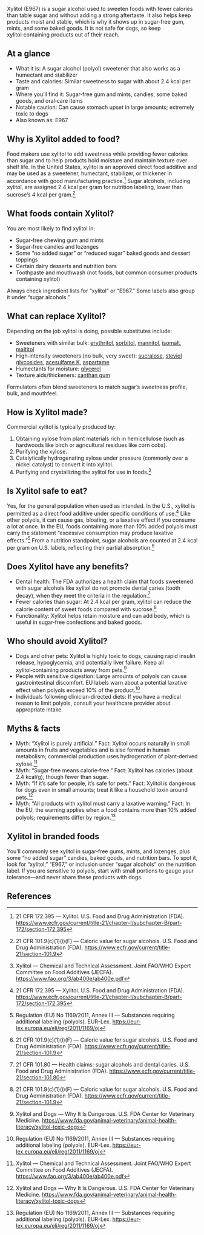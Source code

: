 Xylitol (E967) is a sugar alcohol used to sweeten foods with fewer calories than table sugar and without adding a strong aftertaste. It also helps keep products moist and stable, which is why it shows up in sugar‑free gum, mints, and some baked goods. It is not safe for dogs, so keep xylitol‑containing products out of their reach.

<!--more-->

## At a glance
- What it is: A sugar alcohol (polyol) sweetener that also works as a humectant and stabilizer
- Taste and calories: Similar sweetness to sugar with about 2.4 kcal per gram
- Where you’ll find it: Sugar‑free gum and mints, candies, some baked goods, and oral‑care items
- Notable caution: Can cause stomach upset in large amounts; extremely toxic to dogs
- Also known as: E967

## Why is Xylitol added to food?
Food makers use xylitol to add sweetness while providing fewer calories than sugar and to help products hold moisture and maintain texture over shelf life. In the United States, xylitol is an approved direct food additive and may be used as a sweetener, humectant, stabilizer, or thickener in accordance with good manufacturing practice.[^1] Sugar alcohols, including xylitol, are assigned 2.4 kcal per gram for nutrition labeling, lower than sucrose’s 4 kcal per gram.[^2]

## What foods contain Xylitol?
You are most likely to find xylitol in:
- Sugar‑free chewing gum and mints
- Sugar‑free candies and lozenges
- Some “no added sugar” or “reduced sugar” baked goods and dessert toppings
- Certain dairy desserts and nutrition bars
- Toothpaste and mouthwash (not foods, but common consumer products containing xylitol)

Always check ingredient lists for “xylitol” or “E967.” Some labels also group it under “sugar alcohols.”

## What can replace Xylitol?
Depending on the job xylitol is doing, possible substitutes include:
- Sweeteners with similar bulk: [erythritol](/e968-erythritol), [sorbitol](/e420-sorbitol), [mannitol](/e421-mannitol), [isomalt](/e953-isomalt), [maltitol](/e965-maltitol)
- High‑intensity sweeteners (no bulk, very sweet): [sucralose](/e955-sucralose), [steviol glycosides](/e960-steviol-glycosides), [acesulfame K](/e950-acesulfame-k), [aspartame](/e951-aspartame)
- Humectants for moisture: [glycerol](/e422-glycerol)
- Texture aids/thickeners: [xanthan gum](/e415-xanthan-gum)

Formulators often blend sweeteners to match sugar’s sweetness profile, bulk, and mouthfeel.

## How is Xylitol made?
Commercial xylitol is typically produced by:
1) Obtaining xylose from plant materials rich in hemicellulose (such as hardwoods like birch or agricultural residues like corn cobs).
2) Purifying the xylose.
3) Catalytically hydrogenating xylose under pressure (commonly over a nickel catalyst) to convert it into xylitol.
4) Purifying and crystallizing the xylitol for use in foods.[^5]

## Is Xylitol safe to eat?
Yes, for the general population when used as intended. In the U.S., xylitol is permitted as a direct food additive under specific conditions of use.[^1] Like other polyols, it can cause gas, bloating, or a laxative effect if you consume a lot at once. In the EU, foods containing more than 10% added polyols must carry the statement “excessive consumption may produce laxative effects.”[^6] From a nutrition standpoint, sugar alcohols are counted at 2.4 kcal per gram on U.S. labels, reflecting their partial absorption.[^2]

## Does Xylitol have any benefits?
- Dental health: The FDA authorizes a health claim that foods sweetened with sugar alcohols like xylitol do not promote dental caries (tooth decay), when they meet the criteria in the regulation.[^3]
- Fewer calories than sugar: At 2.4 kcal per gram, xylitol can reduce the calorie content of sweet foods compared with sucrose.[^2]
- Functionality: Xylitol helps retain moisture and can add body, which is useful in sugar‑free confections and baked goods.

## Who should avoid Xylitol?
- Dogs and other pets: Xylitol is highly toxic to dogs, causing rapid insulin release, hypoglycemia, and potentially liver failure. Keep all xylitol‑containing products away from pets.[^4]
- People with sensitive digestion: Large amounts of polyols can cause gastrointestinal discomfort. EU labels warn about a potential laxative effect when polyols exceed 10% of the product.[^6]
- Individuals following clinician‑directed diets: If you have a medical reason to limit polyols, consult your healthcare provider about appropriate intake.

## Myths & facts
- Myth: “Xylitol is purely artificial.” Fact: Xylitol occurs naturally in small amounts in fruits and vegetables and is also formed in human metabolism; commercial production uses hydrogenation of plant‑derived xylose.[^5]
- Myth: “Sugar‑free means calorie‑free.” Fact: Xylitol has calories (about 2.4 kcal/g), though fewer than sugar.
- Myth: “If it’s safe for people, it’s safe for pets.” Fact: Xylitol is dangerous for dogs even in small amounts; treat it like a household toxin around pets.[^4]
- Myth: “All products with xylitol must carry a laxative warning.” Fact: In the EU, the warning applies when a food contains more than 10% added polyols; requirements differ by region.[^6]

## Xylitol in branded foods
You’ll commonly see xylitol in sugar‑free gums, mints, and lozenges, plus some “no added sugar” candies, baked goods, and nutrition bars. To spot it, look for “xylitol,” “E967,” or inclusion under “sugar alcohols” on the nutrition label. If you are sensitive to polyols, start with small portions to gauge your tolerance—and never share these products with dogs.

## References
[^1]: 21 CFR 172.395 — Xylitol. U.S. Food and Drug Administration (FDA). https://www.ecfr.gov/current/title-21/chapter-I/subchapter-B/part-172/section-172.395
[^2]: 21 CFR 101.9(c)(1)(i)(F) — Caloric value for sugar alcohols. U.S. Food and Drug Administration (FDA). https://www.ecfr.gov/current/title-21/section-101.9
[^3]: 21 CFR 101.80 — Health claims: sugar alcohols and dental caries. U.S. Food and Drug Administration (FDA). https://www.ecfr.gov/current/title-21/section-101.80
[^4]: Xylitol and Dogs — Why It Is Dangerous. U.S. FDA Center for Veterinary Medicine. https://www.fda.gov/animal-veterinary/animal-health-literacy/xylitol-toxic-dogs
[^5]: Xylitol — Chemical and Technical Assessment. Joint FAO/WHO Expert Committee on Food Additives (JECFA). https://www.fao.org/3/ab400e/ab400e.pdf
[^6]: Regulation (EU) No 1169/2011, Annex III — Substances requiring additional labeling (polyols). EUR-Lex. https://eur-lex.europa.eu/eli/reg/2011/1169/oj
